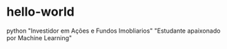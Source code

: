# hello-world
python
"Investidor em Ações e Fundos Imobliarios"
"Estudante apaixonado por Machine Learning"
